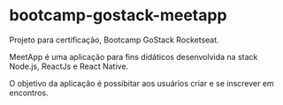 # bootcamp-gostack-meetapp

Projeto para certificação, Bootcamp GoStack Rocketseat.

MeetApp é uma aplicação para fins didáticos desenvolvida na stack Node.js, ReactJs e React Native.

O objetivo da aplicação é possibitar aos usuários criar e se inscrever em encontros.
